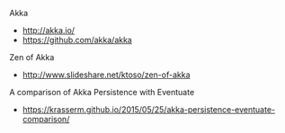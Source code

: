 Akka
- http://akka.io/
- https://github.com/akka/akka

Zen of Akka
- http://www.slideshare.net/ktoso/zen-of-akka

A comparison of Akka Persistence with Eventuate
- https://krasserm.github.io/2015/05/25/akka-persistence-eventuate-comparison/
